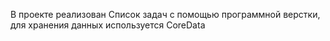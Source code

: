 В проекте реализован Список задач с помощью программной верстки, для хранения данных используется CoreData
